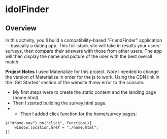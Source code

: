 # idolFinder

## Overview
In this activity, you'll build a compatibility-based "FriendFinder" application -- basically a dating app. This full-stack site will take in results your users' surveys, then compare their answers with those from other users. The app will then display the name and picture of the user with the best overall match.


**Project Notes**
I used Materialize for this project.
*Note* I needed to change the version of Materialize in order for the js to work. Using the CDN link in the 'Get Started' section of the website threw error to the console.

- My first steps were to create the static content and the landing page (home.html).
- Then I started building the survey.html page.
- - Then I added click function for the home/survey pages:

```
$("#home-nav").on("click", function(){
    window.location.href = "./home.html";
})
```